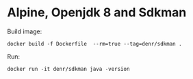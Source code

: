Alpine, Openjdk 8 and Sdkman
============================

Build image:

```
docker build -f Dockerfile  --rm=true --tag=denr/sdkman .
```

Run:

```
docker run -it denr/sdkman java -version
```

